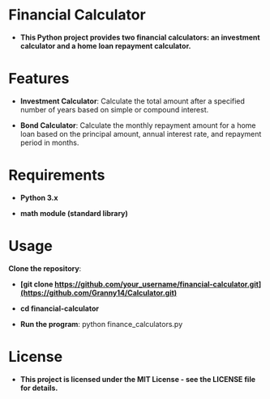 # Financial Calculator

- **This Python project provides two financial calculators: an investment calculator and a home loan repayment calculator.**

# Features

- **Investment Calculator**:
Calculate the total amount after a specified number of years based on simple or compound interest.

- **Bond Calculator**:
Calculate the monthly repayment amount for a home loan based on the principal amount, annual interest rate, and repayment period in months.

# Requirements

- **Python 3.x**

- **math module (standard library)**

# Usage
 **Clone the repository**:
 
- **[git clone https://github.com/your_username/financial-calculator.git](https://github.com/Granny14/Calculator.git)**

- **cd financial-calculator**

- **Run the program**:
python finance_calculators.py

# License
- **This project is licensed under the MIT License - see the LICENSE file for details.**
